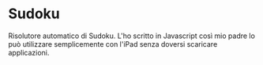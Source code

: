 # Sudoku

Risolutore automatico di Sudoku. 
L'ho scritto in Javascript così mio padre lo può utilizzare semplicemente
con l'iPad senza doversi scaricare applicazioni.
